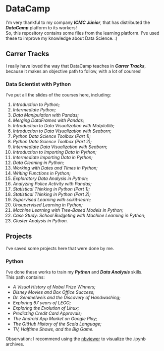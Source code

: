 # DataCamp
I'm very thankful to my company __*ICMC Júnior*__, that has distributed the __*DataCamp*__ platform to its workers! \
So, this repository contains some files from the learning platform. I've used these to improve my knowledge about Data Science. :) 

## Carrer Tracks
I really have loved the way that DataCamp teaches in __*Carrer Tracks*__, because it makes an objective path to follow, with a lot of courses!

### Data Scientist with Python
I've put all the slides of the courses here, including:
01. *Introduction to Python;*
02. *Intermediate Python;*
03. *Data Manipulation with Pandas;*
04. *Merging DataFrames with Pandas;*
05. *Introduction to Data Visualization with Matplotlib;*
06. *Introduction to Data Visualization with Seaborn;*
07. *Python Data Science Toolbox (Part 1);*
08. *Python Data Science Toolbox (Part 2);*
09. *Intermediate Data Visualization with Seaborn;*
10. *Introduction to Importing Data in Python;*
11. *Intermediate Importing Data in Python;*
12. *Data Cleaning in Python;*
13. *Working with Dates and Times in Python;*
14. *Writing Functions in Python;*
15. *Exploratory Data Analysis in Python;*
16. *Analyzing Police Activity with Pandas;*
17. *Statistical Thinking in Python (Part 1);*
18. *Statistical Thinking in Python (Part 2);*
19. *Supervised Learning with scikit-learn;*
20. *Unsupervised Learning in Python;*
21. *Machine Learning with Tree-Based Models in Python;*
22. *Case Study: School Budgeting with Machine Learning in Python;*
23. *Cluster Analysis in Python.*

## Projects
I've saved some projects here that were done by me. 

### Python
I've done these works to train my __*Python*__ and __*Data Analysis*__ skills. \
This path contains:
* *A Visual History of Nobel Prize Winners;*
* *Disney Movies and Box Office Success;*
* *Dr. Semmelweis and the Discovery of Handwashing;*
* *Exploring 67 years of LEGO;*
* *Exploring the Evolution of Linux;*
* *Predicting Credit Card Approvals;*
* *The Android App Market on Google Play;*
* *The GitHub History of the Scala Language;*
* *TV, Halftime Shows, and the Big Game.*

Observation: I recommend using the [nbviewer](https://nbviewer.jupyter.org/) to visualize the .ipynb archives.
